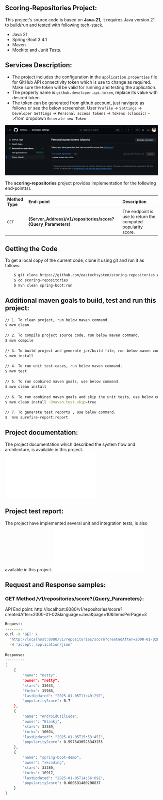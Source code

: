 ## Scoring-Repositories Project:
This project's source code is based on **Java-21**, it requires Java version 21 to build/run and tested with following tech-stack.

* Java 21.
* Spring-Boot 3.4.1
* Maven
* Mockito and Junit Tests.

## Services Description:
* The project includes the configuration in the `application.properties` file for GitHub API connectivity token which is use to change as required. Make sure the token will be valid for running and testing the application.
* The property name is `github.developer.api.token`, replace its value with desired token.
* The token can be generated from github account, just navigate as follows or see the below screenshot.
User `Profile` -> `Settings` -> `Developer Settings` -> `Personal access tokens` -> `Tokens (classic)` ->from dropdown `Generate new Token`

![GitHub Token Generation](generate-token.png "GitHub Token Generation")

The **scoring-repositories** project provides implementation for the following end-point(s).

| Method Type | End-point 												 | Description 												 	| 
| :---------- |:-------------------------------------------------------- | :----------------------------------------------------------- |
| `GET`	 	  | **{Server_Address}/v1/repositories/score?{Query_Parameters}**	 |  	The endpoint is use to return the computed popularity score.|


## Getting the Code

To get a local copy of the current code, clone it using git and run it as follows.
```bash
    $ git clone https://github.com/eastechsystem/scoring-repositories.git
    $ cd scoring-repositories
    $ mvn clean spring-boot:run
```

## Additional maven goals to build, test and run this project:
```bash
// 1. To clean project, run below maven command.
$ mvn clean 

// 2. To compile project source code, run below maven command.
$ mvn compile 

// 3. To build project and generate jar/build file, run below maven command.
$ mvn install 

// 4. To run unit test-cases, run below maven command.
$ mvn test 

// 5. To run combined maven goals, use below command.
$ mvn clean install

// 6. To run combined maven goals and skip the unit tests, use below command.
$ mvn clean install -Dmaven.test.skip=true

// 7. To generate test reports , use below command.
$  mvn surefire-report:report

```

## Project documentation:
The project documentation which described the system flow and architecture, is available in this project. 
![scoring-repositories Docs](Application_Document.pdf "scoring-repositories Docs")

## Project test report:
The project have implemented several unit and integration tests, is also available in this project.
![scoring-repositories Test Report](Test_Reports.pdf "scoring-repositories Test Report")

## Request and Response samples:

### GET Method /v1/repositories/score?{Query_Parameters}:
API End point: http://localhost:8080/v1/repositories/score?createdAfter=2000-01-02&language=Java&page=10&itemsPerPage=3

```bash
Request:
--------
curl -X 'GET' \
  'http://localhost:8080/v1/repositories/score?createdAfter=2000-01-02&language=Java&page=10&itemsPerPage=3' \
  -H 'accept: application/json'
  
Response:
---------
[
    {
        "name": "netty",
        "owner": "netty",
        "stars": 33643,
        "forks": 15988,
        "lastUpdated": "2025-01-05T11:49:29Z",
        "popularityScore": 0.7
    },
    {
        "name": "AndroidUtilCode",
        "owner": "Blankj",
        "stars": 33389,
        "forks": 10694,
        "lastUpdated": "2025-01-05T15:53:45Z",
        "popularityScore": 0.5976430525343255
    },
    {
        "name": "spring-boot-demo",
        "owner": "xkcoding",
        "stars": 33280,
        "forks": 10917,
        "lastUpdated": "2025-01-05T14:56:09Z",
        "popularityScore": 0.600531480298837
    }
]
```

